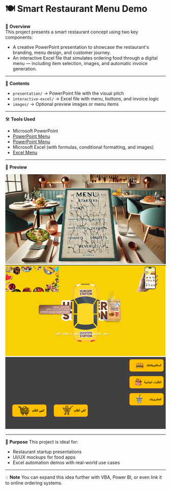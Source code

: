 # 🍽️ Smart Restaurant Menu Demo

🎯 **Overview**  
This project presents a smart restaurant concept using two key components:
- A creative PowerPoint presentation to showcase the restaurant's branding, menu design, and customer journey.
- An interactive Excel file that simulates ordering food through a digital menu — including item selection, images, and automatic invoice generation.

---

📁 **Contents**
- `presentation/` → PowerPoint file with the visual pitch
- `interactive-excel/` → Excel file with menu, buttons, and invoice logic
- `images/` → Optional preview images or menu items

---

🛠️ **Tools Used**
- Microsoft PowerPoint
- [PowerPoint Menu ](Restaurant-Menu.pptx)
- [PowerPoint Menu ](Restaurant-Menu.pptx)
- Microsoft Excel (with formulas, conditional formatting, and images)
- [Excel Menu ](Restaurant-Menu.xlsm)

---

📸 **Preview**

![Sample Slide](images/Restaurant-Menu-ppt.png) 
![Sample Slide](images/Hungerstation.png) 
![Excel Menu](images/Restaurant-Menu-excel.png)

---

📌 **Purpose**
This project is ideal for:
- Restaurant startup presentations
- UI/UX mockups for food apps
- Excel automation demos with real-world use cases

---

💡 **Note**
You can expand this idea further with VBA, Power BI, or even link it to online ordering systems.
